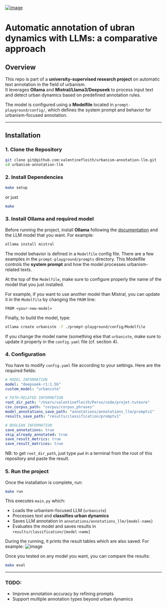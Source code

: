 [![image](https://github.com/user-attachments/assets/d7aeeb94-365a-48e0-98db-ca412f5a36a4)](https://ollama.com/)


# Automatic annotation of ubran dynamics with LLMs: a comparative approach

## Overview
This repo is part of a **university-supervised research project** on automatic text annotation in the field of urbanism.  
It leverages **Ollama** and **Mistral/Llama3/Deepseek** to process input text and detect urban dynamics based on predefined annotation rules.

The model is configured using a **Modelfile** located in `prompt-playground/config/`, which defines the system prompt and behavior for urbanism-focused annotation.

---

## Installation

### 1. Clone the Repository
```bash
git clone git@github.com:valentinefleith/urbanism-annotation-llm.git
cd urbanism-annotation-llm
```
### 2. Install Dependencies

```bash
make setup
```

or just

```bash
make
```

### 3. Install Ollama and required model
Before running the project, install **Ollama** following the [documentation](https://ollama.com/download) and the LLM model that you want. For example:
```bash
ollama install mistral
```
The model behavior is defined in a `Modelfile` config file. There are a few examples in the `prompt-playground/prompts` directory. This Modelfile controls the **system prompt** and how the model processes urbanism-related texts.

At the top of the `Modelfile`, make sure to configure properly the name of the model that you just installed.

For example, if you want to use another model than Mistral, you can update it in the `Modelfile` by changing the `FROM` line:
```
FROM <your-new-model>
```

Finally, to build the model, type:
```bash
ollama create urbaniste -f ./prompt-playground/config/Modelfile
```
If you change the model name (something else that `urbaniste`, make sure to update it properly in the `config.yaml` file (cf. section 4).


### 4. Configuration
You have to modify `config.yaml` file according to your settings. Here are the required fields:
```yaml
# MODEL INFORMATION
model: "deepseek-r1:1.5b"
custom_model: "urbaniste"

# PATH-RELATED INFORMATION
root_dir_path: "/Users/valentinefleith/Perso/code/projet-tuteure"
csv_corpus_path: "corpus/corpus_phrases"
model_annotations_save_path: "annotations/annotations_llm/promptv1"
results_save_path: "results/classification/promptv1"

# BOOLEAN INFORMATION
save_annotations: true
skip_already_annotated: true
save_result_metrics: true
save_result_matrices: true
```

NB: to get `root_dir_path`, just type `pwd` in a terminal from the root of this repository and paste the result.


### 5. Run the project
Once the installation is complete, run:

```bash
make run
```
This executes `main.py` which:
- Loads the urbanism-focused LLM (`urbaniste`)
- Processes text and **classifies urban dynamics**
- Saves LLM annotation in `annotations/annotations_llm/{model-name}`
- Evaluates the model and saves results in `results/classification/{model-name}`

During the running, it prints the result tables which are also saved. For example:
![image](https://github.com/user-attachments/assets/159eb060-5526-46ba-8373-26a5400ce66f)


Once you tested on any model you want, you can compare the results:
```bash
make eval
```

---
### TODO:
- Improve annotation accuracy by refining prompts
- Support multiple annotation types beyond urban dynamics
